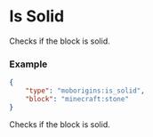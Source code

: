 # Is Solid
Checks if the block is solid.



### Example
```json
{
    "type": "moborigins:is_solid",
    "block": "minecraft:stone"
}
```
Checks if the block is solid.
